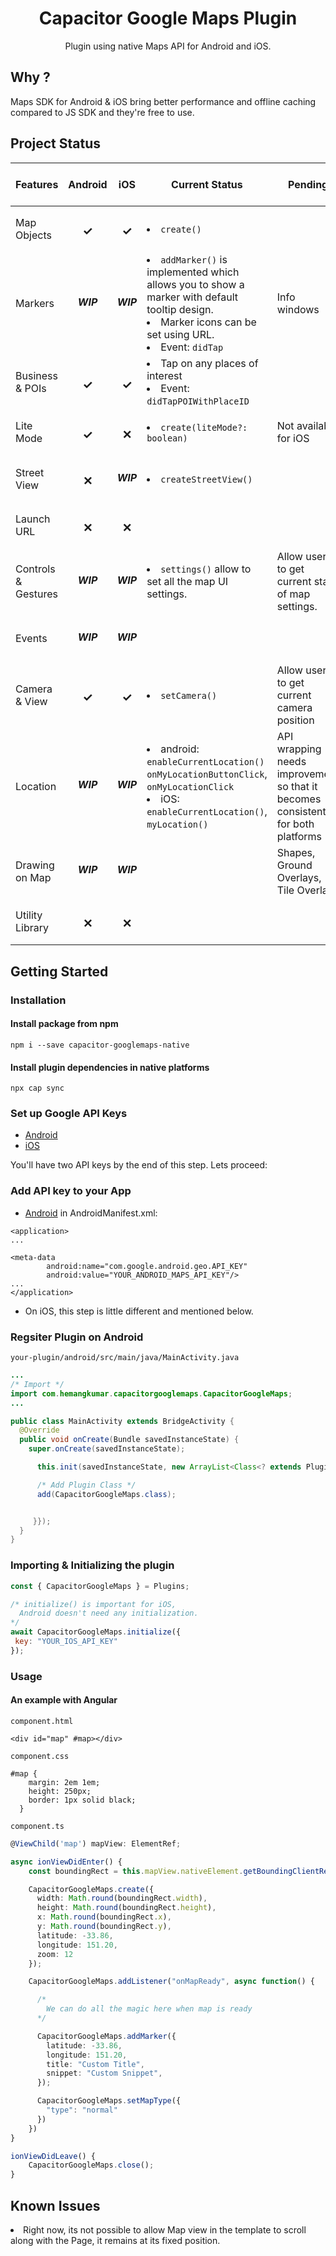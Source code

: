 <h1 align="center">Capacitor Google Maps Plugin</h1>
<p align="center">Plugin using native Maps API for Android and iOS.</p>


## Why ?

Maps SDK for Android & iOS bring better performance and offline caching compared to JS SDK and they're free to use.

## Project Status

| Features  | Android | &nbsp; &nbsp; iOS &nbsp; &nbsp; | Current Status | Pending |
| ------------- | ------------- |  ------------- | ------------- | ------------- |
| Map Objects  | <h3 align="center">&#10003;</h3> | <h3 align="center">&#10003;</h3> | <li>``create()`` |
| Markers  | <h5 align="center">WIP</h5> | <h5 align="center">WIP</h5> | <li>``addMarker()`` is implemented which allows you to show a marker with default tooltip design. <li>Marker icons can be set using URL. <li>Event: ``didTap`` | Info windows |
| Business & POIs  | <h3 align="center">&#10003;</h3>  | <h3 align="center">&#10003;</h3>  | <li>Tap on any places of interest <li>Event: ``didTapPOIWithPlaceID`` |
| Lite Mode  | <h3 align="center">&#10003;</h3>  | <h3 align="center">&#10005;</h3>  | <li>``create(liteMode?: boolean)`` | Not available for iOS
| Street View  | <h3 align="center">&#10005;</h3>  | <h5 align="center">WIP</h5>  | <li>``createStreetView()``  |
| Launch URL  | <h3 align="center">&#10005;</h3>  | <h3 align="center">&#10005;</h3> | |
| Controls & Gestures  | <h5 align="center">WIP</h5>  | <h5 align="center">WIP</h5>  | <li>``settings()`` allow to set all the map UI settings. | Allow users to get current state of map settings.
| Events  | <h5 align="center">WIP</h5> | <h5 align="center">WIP</h5>  | |
| Camera & View  | <h3 align="center">&#10003;</h3>  | <h3 align="center">&#10003;</h3>  |<li>``setCamera()`` | Allow users to get current camera position
| Location  | <h5 align="center">WIP</h5>  | <h5 align="center">WIP</h5>  | <li>android: ``enableCurrentLocation()`` ``onMyLocationButtonClick``, ``onMyLocationClick`` <li>iOS: ``enableCurrentLocation()``, ``myLocation()``| API wrapping needs improvement so that it becomes consistent for both platforms |
| Drawing on Map  | <h5 align="center">WIP</h5>  | <h5 align="center">WIP</h5>  | | Shapes, Ground Overlays, Tile Overlays
| Utility Library  | <h3 align="center">&#10005;</h3>  | <h3 align="center">&#10005;</h3>  | |

## Getting Started

### Installation

#### Install package from npm
```
npm i --save capacitor-googlemaps-native
```

#### Install plugin dependencies in native platforms
```
npx cap sync
```

### Set up Google API Keys

- [Android](https://developers.google.com/maps/documentation/android-sdk/get-api-key)
- [iOS](https://developers.google.com/maps/documentation/ios-sdk/get-api-key)

You'll have two API keys by the end of this step. Lets proceed:

### Add API key to your App

- [Android](https://developers.google.com/maps/documentation/android-sdk/get-api-key) in AndroidManifest.xml:
```
<application>
...

<meta-data
        android:name="com.google.android.geo.API_KEY"
        android:value="YOUR_ANDROID_MAPS_API_KEY"/>
...
</application>
```
- On iOS, this step is little different and mentioned below.

### Regsiter Plugin on Android

`your-plugin/android/src/main/java/MainActivity.java`
```java
...
/* Import */
import com.hemangkumar.capacitorgooglemaps.CapacitorGoogleMaps;
...

public class MainActivity extends BridgeActivity {
  @Override
  public void onCreate(Bundle savedInstanceState) {
    super.onCreate(savedInstanceState);

      this.init(savedInstanceState, new ArrayList<Class<? extends Plugin>>() {{

      /* Add Plugin Class */
      add(CapacitorGoogleMaps.class);


     }});
  }
}

```
### Importing & Initializing the plugin

```javascript
const { CapacitorGoogleMaps } = Plugins;

/* initialize() is important for iOS,
  Android doesn't need any initialization.
*/
await CapacitorGoogleMaps.initialize({
 key: "YOUR_IOS_API_KEY"
});
```

### Usage

#### An example with Angular

`component.html`

```
<div id="map" #map></div>
```

`component.css`

```
#map {
    margin: 2em 1em;
    height: 250px;
    border: 1px solid black;
  }
```

`component.ts`

```typescript
@ViewChild('map') mapView: ElementRef;

async ionViewDidEnter() {
    const boundingRect = this.mapView.nativeElement.getBoundingClientRect() as DOMRect;

    CapacitorGoogleMaps.create({
      width: Math.round(boundingRect.width),
      height: Math.round(boundingRect.height),
      x: Math.round(boundingRect.x),
      y: Math.round(boundingRect.y),
      latitude: -33.86,
      longitude: 151.20,
      zoom: 12
    });

    CapacitorGoogleMaps.addListener("onMapReady", async function() {

      /*
        We can do all the magic here when map is ready
      */

      CapacitorGoogleMaps.addMarker({
        latitude: -33.86,
        longitude: 151.20,
        title: "Custom Title",
        snippet: "Custom Snippet",
      });

      CapacitorGoogleMaps.setMapType({
        "type": "normal"
      })
    })
}

ionViewDidLeave() {
    CapacitorGoogleMaps.close();
}
```

## Known Issues

<li> Right now, its not possible to allow Map view in the template to scroll along with the Page, it remains at its fixed position.
